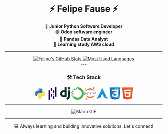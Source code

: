 <div align="center">
  <h1>⚡ Felipe Fause ⚡</h1>
  <p>
    
<p align="center">
  🐍 <strong>Junior Python Software Developer</strong> <br>
  🟣 <strong>Odoo software engineer</strong> <br>
  🐼 <strong>Pandas Data Analyst</strong> <br>
  📗 <strong>Learning study AWS cloud</strong>
</p>

---

<div align="center">
  <a href="https://github.com/FOliver335">
    <img height="180em" src="https://github-readme-stats.vercel.app/api?username=FOliver335&show_icons=true&theme=dracula&include_all_commits=true&count_private=true" alt="Felipe's GitHub Stats"/>
    <img height="180em" src="https://github-readme-stats.vercel.app/api/top-langs/?username=FOliver335&layout=compact&langs_count=7&theme=dracula" alt="Most Used Languages"/>
  </a>
</div>
---

<h3 align="center">🛠️ Tech Stack</h3>
<div align="center" style="display: flex; flex-wrap: wrap; justify-content: center;">
  <img alt="Python" height="40" width="40" src="https://github.com/devicons/devicon/blob/master/icons/python/python-original.svg">
  <img alt="Pandas" height="40" width="40" src="https://github.com/devicons/devicon/blob/master/icons/pandas/pandas-original.svg">
  <img alt="Django" height="40" width="40" src="https://github.com/devicons/devicon/blob/master/icons/django/django-plain.svg">
  <img alt="Anaconda" height="40" width="40" src="https://github.com/devicons/devicon/blob/master/icons/anaconda/anaconda-original.svg">
  <img alt="Jupyter" height="40" width="40" src="https://github.com/devicons/devicon/blob/master/icons/jupyter/jupyter-original-wordmark.svg">
  <img alt="Angular" height="40" width="40" src="https://github.com/devicons/devicon/blob/master/icons/archlinux/archlinux-original.svg">
  <img alt="CSS" height="40" width="40" src="https://raw.githubusercontent.com/devicons/devicon/master/icons/css3/css3-original.svg">
  <img alt="HTML" height="40" width="40" src="https://raw.githubusercontent.com/devicons/devicon/master/icons/html5/html5-original.svg">
</div>

---

<div align="center">
  <img src="https://miro.medium.com/v2/resize:fit:828/format:webp/1*0N8CVKix7OGfBDsgh9DzrQ.gif" width="90%" height="300vh" alt="Mario GIF">
</div>





---

<p align="center">💻 Always learning and building innovative solutions. Let's connect!</p>
